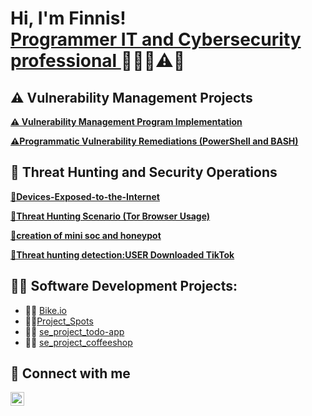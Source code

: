 <h1>Hi, I'm Finnis! <br/><a href="https://github.com/Feecasso?tab=repositories">Programmer IT and Cybersecurity professional </a><a href="https://www.linkedin.com/in/finnis-caldwell-67707473/"></a> 👨‍💻🔐⚠️🚨


## ⚠️ Vulnerability Management Projects
**[⚠️ Vulnerability Management Program Implementation](https://github.com/Feecasso/Vulnerability-Management-Program-Implementation)**

**[⚠️Programmatic Vulnerability Remediations (PowerShell and BASH)](https://github.com/Feecasso/Feecasso-Programmatic-Vulnerability-Remediations-PowerShell-and-BASH-)**
  ## 🚨 Threat Hunting and Security Operations
**[🚨Devices-Exposed-to-the-Internet ](https://github.com/Feecasso/-Devices-Exposed-to-the-Internet)**

**[🚨Threat Hunting Scenario (Tor Browser Usage)](https://github.com/Feecasso/Threat-Hunt-Report-Unauthorized-TOR-Usage/tree/main)**
  
 **[🚨creation of mini soc and honeypot](https://github.com/Feecasso/Internshipthreathunting/blob/main/README.md)**
 
 **[🚨Threat hunting detection:USER Downloaded TikTok](https://github.com/Feecasso/Internshipthreathunting/blob/main/TiktokDownloadedbyUSERRisk.md)**
  


<h2>👨‍💻 Software Development Projects:</h2>

- 👨‍💻 [Bike.io](https://feecasso.github.io/bike-service/)
- 👨‍💻[Project_Spots](https://feecasso.github.io/se_project_spots/)
- 👨‍💻 [se_project_todo-app](https://feecasso.github.io/se_project_todo-app/)
-  👨‍💻 [se_project_coffeeshop](https://github.com/tripleten-com/se_project_coffeeshop)

<h2>🤳 Connect with me</h2>

[<img align="left" alt="JoshMadakor | LinkedIn" width="22px" src="https://cdn.jsdelivr.net/npm/simple-icons@v3/icons/linkedin.svg" />][linkedin]

[linkedin]: https://www.linkedin.com/in/finnis-caldwell-67707473/


